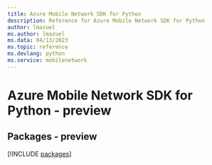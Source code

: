 ```yaml
---
title: Azure Mobile Network SDK for Python
description: Reference for Azure Mobile Network SDK for Python
author: lmazuel
ms.author: lmazuel
ms.data: 04/13/2023
ms.topic: reference
ms.devlang: python
ms.service: mobilenetwork
---
```

# Azure Mobile Network SDK for Python - preview
## Packages - preview
[!INCLUDE [packages](mobile-network-index.md)]